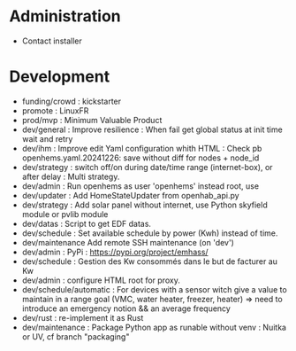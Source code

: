 # Administration
- Contact installer

# Development
- funding/crowd : kickstarter
- promote : LinuxFR
- prod/mvp : Minimum Valuable Product
- dev/general : Improve resilience : When fail get global status at init time wait and retry
- dev/ihm : Improve edit Yaml configuration whith HTML : Check pb openhems.yaml.20241226: save without diff for nodes + node_id
- dev/strategy : switch off/on during date/time range (internet-box), or after delay : Multi strategy.
- dev/admin : Run openhems as user 'openhems' instead root, use 
- dev/updater : Add HomeStateUpdater from openhab_api.py
- dev/strategy : Add solar panel without internet, use Python skyfield module or pvlib module
- dev/datas : Script to get EDF datas.
- dev/schedule : Set available schedule by power (Kwh) instead of time.
- dev/maintenance Add remote SSH maintenance (on 'dev')
- dev/admin : PyPi : https://pypi.org/project/emhass/
- dev/schedule : Gestion des Kw consommés dans le but de facturer au Kw
- dev/admin : configure HTML root for proxy.
- dev/schedule/automatic : For devices with a sensor witch give a value to maintain in a range goal (VMC, water heater, freezer, heater) => need to introduce an emergency notion && an average frequency
- dev/rust : re-implement it as Rust
- dev/maintenance : Package Python app as runable without venv : Nuitka or UV, cf branch "packaging"
